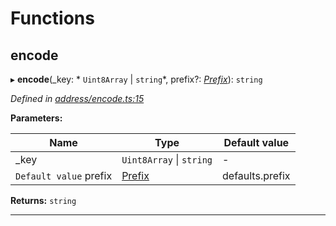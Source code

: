 

# Functions

<a id="encode"></a>

##  encode

▸ **encode**(_key: * `Uint8Array` &#124; `string`*, prefix?: *[Prefix](_address_types_.md#prefix)*): `string`

*Defined in [address/encode.ts:15](https://github.com/polkadot-js/common/blob/2be211c/packages/keyring/src/address/encode.ts#L15)*

**Parameters:**

| Name | Type | Default value |
| ------ | ------ | ------ |
| _key |  `Uint8Array` &#124; `string`| - |
| `Default value` prefix | [Prefix](_address_types_.md#prefix) |  defaults.prefix |

**Returns:** `string`

___

